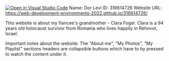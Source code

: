 [![Open in Visual Studio Code](https://classroom.github.com/assets/open-in-vscode-c66648af7eb3fe8bc4f294546bfd86ef473780cde1dea487d3c4ff354943c9ae.svg)](https://classroom.github.com/online_ide?assignment_repo_id=7678010&assignment_repo_type=AssignmentRepo)
Name: Dor Levi
ID: 316614726
Website URL: https://web-development-environments-2022.github.io/316614726/

This website is about my fiancee's grandmother - Clara Fogel.
Clara is a 94 years old holocaust survivor from Romania who lives happily in Rehovot, Israel.

Important notes about the website:
The "About me", "My Photos", "My Playlist" sections headers are collapsible buttons which have to by pressed to watch the content under it.

